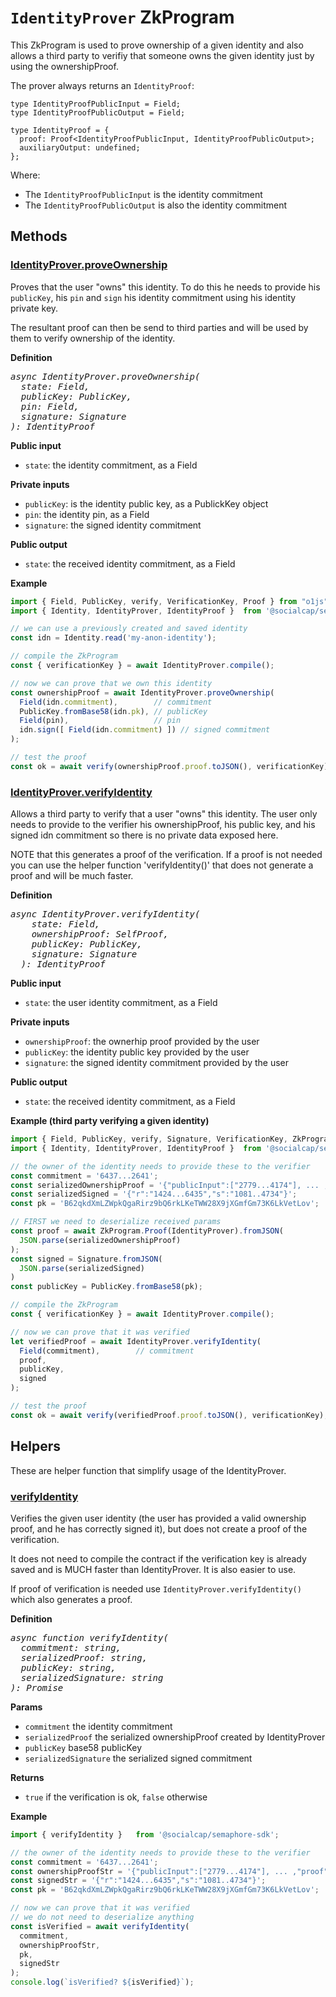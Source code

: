 # `IdentityProver` ZkProgram

This ZkProgram is used to prove ownership of a given identity and also allows 
a third party to verifiy that someone owns the given identity just by using 
the ownershipProof.

The prover always returns an `IdentityProof`:
~~~
type IdentityProofPublicInput = Field;
type IdentityProofPublicOutput = Field;

type IdentityProof = { 
  proof: Proof<IdentityProofPublicInput, IdentityProofPublicOutput>; 
  auxiliaryOutput: undefined; 
};
~~~

Where: 
- The `IdentityProofPublicInput` is the identity commitment
- The `IdentityProofPublicOutput` is also the identity commitment

## Methods

### [IdentityProver.proveOwnership](../src/prover.ts#L34])

Proves that the user "owns" this identity. To do this he needs to provide his 
`publicKey`, his `pin` and `sign` his identity commitment using his identity 
private key. 

The resultant proof can then be send to third parties and will be used by them 
to verify ownership of the identity.

**Definition**
<pre style="font-style: italic">
async IdentityProver.proveOwnership(
  state: Field, 
  publicKey: PublicKey, 
  pin: Field, 
  signature: Signature
): IdentityProof
</pre>

**Public input**
- `state`: the identity commitment, as a Field

**Private inputs**
- `publicKey`: is the identity public key, as a PublickKey object
- `pin`: the identity pin, as a Field
- `signature`: the signed identity commitment

**Public output**
- `state`: the received identity commitment, as a Field

**Example**
~~~typescript
import { Field, PublicKey, verify, VerificationKey, Proof } from "o1js";
import { Identity, IdentityProver, IdentityProof }	from '@socialcap/semaphore-sdk';

// we can use a previously created and saved identity
const idn = Identity.read('my-anon-identity');

// compile the ZkProgram
const { verificationKey } = await IdentityProver.compile();

// now we can prove that we own this identity
const ownershipProof = await IdentityProver.proveOwnership(
  Field(idn.commitment),        // commitment
  PublicKey.fromBase58(idn.pk), // publicKey
  Field(pin),                   // pin
  idn.sign([ Field(idn.commitment) ]) // signed commitment
); 

// test the proof
const ok = await verify(ownershipProof.proof.toJSON(), verificationKey);
~~~

### [IdentityProver.verifyIdentity](../src/prover.ts#L67)

Allows a third party to verify that a user "owns" this identity. The user only 
needs to provide to the verifier his ownershipProof, his public key, and his 
signed idn commitment so there is no private data exposed here.

NOTE that this generates a proof of the verification. If a proof is not needed
you can use the helper function 'verifyIdentity()' that does not generate a 
proof and will be much faster.

**Definition**
<pre style="font-style: italic">
async IdentityProver.verifyIdentity(
    state: Field, 
    ownershipProof: SelfProof<Field, Field>, 
    publicKey: PublicKey, 
    signature: Signature
  ): IdentityProof
</pre>   

**Public input**
- `state`: the user identity commitment, as a Field

**Private inputs**
- `ownershipProof`: the ownerhip proof provided by the user
- `publicKey`: the identity public key provided by the user
- `signature`: the signed identity commitment provided by the user

**Public output**
- `state`: the received identity commitment, as a Field

**Example (third party verifying a given identity)**
~~~typescript
import { Field, PublicKey, verify, Signature, VerificationKey, ZkProgram } from "o1js";
import { Identity, IdentityProver, IdentityProof }	from '@socialcap/semaphore-sdk';

// the owner of the identity needs to provide these to the verifier
const commitment = '6437...2641';
const serializedOwnershipProof = '{"publicInput":["2779...4174"], ... ,"proof":"KChzd...pKQ=="}';
const serializedSigned = '{"r":"1424...6435","s":"1081..4734"}';
const pk = 'B62qkdXmLZWpkQgaRirz9bQ6rkLKeTWW28X9jXGmfGm73K6LkVetLov';

// FIRST we need to deserialize received params
const proof = await ZkProgram.Proof(IdentityProver).fromJSON(
  JSON.parse(serializedOwnershipProof)
);
const signed = Signature.fromJSON(
  JSON.parse(serializedSigned)
)
const publicKey = PublicKey.fromBase58(pk);

// compile the ZkProgram
const { verificationKey } = await IdentityProver.compile();

// now we can prove that it was verified 
let verifiedProof = await IdentityProver.verifyIdentity(
  Field(commitment),        // commitment
  proof,
  publicKey,
  signed
);

// test the proof
const ok = await verify(verifiedProof.proof.toJSON(), verificationKey);
~~~

## Helpers

These are helper function that simplify usage of the IdentityProver.

### [verifyIdentity](../src/prover.ts#L67)

Verifies the given user identity (the user has provided a valid ownership proof, 
and he has correctly signed it), but does not create a proof of the 
verification. 

It does not need to compile the contract if the verification key is already 
saved and is MUCH faster than IdentityProver. It is also easier to use.

If proof of verification is needed use `IdentityProver.verifyIdentity()` which 
also generates a proof.

**Definition** 
<pre style="font-style: italic">
async function verifyIdentity(
  commitment: string,  
  serializedProof: string, 
  publicKey: string, 
  serializedSignature: string 
): Promise<boolean>
</pre>   

**Params**
- `commitment` the identity commitment 
- `serializedProof` the serialized ownershipProof created by IdentityProver
- `publicKey` base58 publicKey
- `serializedSignature` the serialized signed commitment

**Returns**

- `true` if the verification is ok, `false` otherwise

**Example**

~~~typescript
import { verifyIdentity }	from '@socialcap/semaphore-sdk';

// the owner of the identity needs to provide these to the verifier
const commitment = '6437...2641';
const ownershipProofStr = '{"publicInput":["2779...4174"], ... ,"proof":"KChzd...pKQ=="}';
const signedStr = '{"r":"1424...6435","s":"1081..4734"}';
const pk = 'B62qkdXmLZWpkQgaRirz9bQ6rkLKeTWW28X9jXGmfGm73K6LkVetLov';

// now we can prove that it was verified 
// we do not need to deserialize anything
const isVerified = await verifyIdentity(
  commitment,
  ownershipProofStr,
  pk,
  signedStr
);
console.log(`isVerified? ${isVerified}`);
~~~

